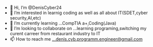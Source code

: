 - 👋 Hi, I’m @DenisCyber24
- 👀 I’m interested in learnig coding as well as all about IT(SDET,cyber security,AI,etc)
- 🌱 I’m currently learning ...CompTIA a+,Coding(Java)
- 💞️ I’m looking to collaborate on ...learning programing,switching my curent carreer from restaurant industry to IT
- 📫 How to reach me ...denis.cyb.programm.engineer@gmail.com

<!---
DenisCyber24/DenisCyber24 is a ✨ special ✨ repository because its `README.md` (this file) appears on your GitHub profile.
You can click the Preview link to take a look at your changes.
--->

